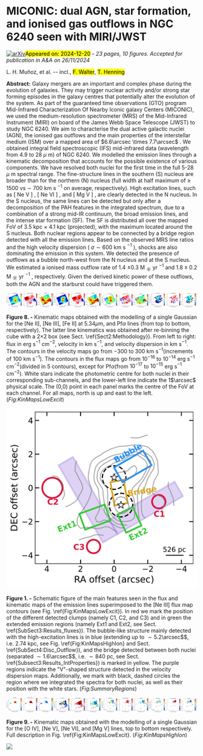 <div class="macros" style="visibility:hidden;">
$\newcommand{\ensuremath}{}$
$\newcommand{\xspace}{}$
$\newcommand{\object}[1]{\texttt{#1}}$
$\newcommand{\farcs}{{.}''}$
$\newcommand{\farcm}{{.}'}$
$\newcommand{\arcsec}{''}$
$\newcommand{\arcmin}{'}$
$\newcommand{\ion}[2]{#1#2}$
$\newcommand{\textsc}[1]{\textrm{#1}}$
$\newcommand{\hl}[1]{\textrm{#1}}$
$\newcommand{\footnote}[1]{}$</div>



<div id="title">

# MICONIC: dual AGN, star formation, and ionised gas outflows in NGC 6240 seen with MIRI/JWST

</div>
<div id="comments">

[![arXiv](https://img.shields.io/badge/arXiv-2412.14707-b31b1b.svg)](https://arxiv.org/abs/2412.14707)<mark>Appeared on: 2024-12-20</mark> -  _23 pages, 10 figures. Accepted for publication in A&A on 26/11/2024_

</div>
<div id="authors">

L. H. Muñoz, et al. -- incl., <mark>F. Walter</mark>, <mark>T. Henning</mark>

</div>
<div id="abstract">

**Abstract:** Galaxy mergers are an important and complex phase during the evolution of galaxies. They may trigger nuclear activity and/or strong star forming episodes in the galaxy centres that potentially alter the evolution of the system. As part of the guaranteed time observations (GTO) program Mid-Infrared Characterization Of Nearby Iconic galaxy Centers (MICONIC), we used the medium-resolution spectrometer (MRS) of the Mid-Infrared Instrument (MIRI) on board of the James Webb Space Telescope (JWST) to study NGC 6240. We aim to characterise the dual active galactic nuclei (AGN), the ionised gas outflows and the main properties of the interstellar medium (ISM) over a mapped area of $6.6\arcsec \times 7.7\arcsec$ . We obtained integral field spectroscopic (IFS) mid-infrared data (wavelength from 4.9 to 28 $\mu$ m) of NGC 6240. We modelled the emission lines through a kinematic decomposition that accounts for the possible existence of various components. We have resolved both nuclei for the first time in the full 5-28 $\mu$ m spectral range. The fine-structure lines in the southern (S) nucleus are broader than for the northern (N) nucleus (full width at half maximum of $\geq$ 1500 vs $\sim$ 700 km s $^{-1}$ on average, respectively). High excitation lines, such as [ Ne V ] , [ Ne VI ] , and [ Mg V ] , are clearly detected in the N nucleus. In the S nucleus, the same lines can be detected but only after a decomposition of the PAH features in the integrated spectrum, due to a combination of a strong mid-IR continuum, the broad emission lines, and the intense star formation (SF). The SF is distributed all over the mapped FoV of 3.5 kpc $\times$ 4.1 kpc (projected), with the maximum located around the S nucleus. Both nuclear regions appear to be connected by a bridge region detected with all the emission lines. Based on the observed MRS line ratios and the high velocity dispersion ( $\sigma \sim 600$ km s $^{-1}$ ), shocks are also dominating the emission in this system. We detected the presence of outflows as a bubble north-west from the N nucleus and at the S nucleus. We estimated a ionised mass outflow rate of 1.4 $\pm 0.3$ M $_{\sun}$ yr $^{-1}$ and $1.8\pm0.2$ M $_{\sun}$ yr $^{-1}$ , respectively. Given the derived kinetic power of these outflows, both the AGN and the starburst could have triggered them.

</div>

<div id="div_fig1">

<img src="tmp_2412.14707/./figures/v_sigma_neii_1comp.png" alt="Fig8.1" width="25%"/><img src="tmp_2412.14707/./figures/v_sigma_neiii_1comp.png" alt="Fig8.2" width="25%"/><img src="tmp_2412.14707/./figures/v_sigma_feii_1comp.png" alt="Fig8.3" width="25%"/><img src="tmp_2412.14707/./figures/v_sigma_h1_65_1comp.png" alt="Fig8.4" width="25%"/>

**Figure 8. -** Kinematic maps obtained with the modelling of a single Gaussian for the [Ne II], [Ne III], [Fe II] at 5.34$\mu$m, and Pf$\alpha$ lines (from top to bottom, respectively). The latter line kinematics was obtained after re-binning the cube with a 2$\times$2 box (see Sect. \ref{Sect2:Methodology}). From left to right: flux in erg s$^{-1}$ cm$^{-2}$, velocity in km s$^{-1}$, and velocity dispersion in km s$^{-1}$. The contours in the velocity maps go from $-$300 to 300 km s$^{-1}$(increments of 100 km s$^{-1}$). The contours in the flux maps go from 10$^{-16}$ to 10$^{-14}$ erg s$^{-1}$ cm$^{-2}$(divided in 5 contours), except for Pf$\alpha$(from $10^{-17}$ to $10^{-15}$ erg s$^{-1}$ cm$^{-2}$). White stars indicate the photometric centre for both nuclei in their corresponding sub-channels, and the lower-left line indicate the 1$\arcsec$ physical scale. The (0,0) point in each panel marks the centre of the FoV at each channel. For all maps, north is up and east to the left. (*Fig:KinMapsLowExcit*)

</div>
<div id="div_fig2">

<img src="tmp_2412.14707/./figures/regions_NGC6240_v2.png" alt="Fig1" width="100%"/>

**Figure 1. -** Schematic figure of the main features seen in the flux and kinematic maps of the emission lines superimposed to the [Ne III] flux map contours (see Fig. \ref{Fig:KinMapsLowExcit}). In red we mark the position of the different detected clumps (namely C1, C2, and C3) and in green the extended emission regions (namely Ext1 and Ext2, see Sect. \ref{SubSect3:Results_fluxes}). The bubble-like structure mainly detected with the high-excitation lines is in blue (extending up to $\sim5.2$\arcsec$$, i.e. 2.74 kpc, see Fig. \ref{Fig:KinMapsHighIon} and Sect. \ref{SubSect4:Disc_Outflow}), and the bridge detected between both nuclei (separated $\sim 1.6$\arcsec$$, i.e. $\sim 840$ pc, see Sect. \ref{Subsect3:Results_IntProperties}) is marked in yellow. The purple regions indicate the "V"-shaped structure detected in the velocity dispersion maps. Additionally, we mark with black, dashed circles the region where we integrated the spectra for both nuclei, as well as their position with the white stars. (*Fig:SummaryRegions*)

</div>
<div id="div_fig3">

<img src="tmp_2412.14707/./figures/v_sigma_oiv_1comp.png" alt="Fig9.1" width="25%"/><img src="tmp_2412.14707/./figures/v_sigma_nev_1comp_isolated.png" alt="Fig9.2" width="25%"/><img src="tmp_2412.14707/./figures/v_sigma_nevi_1comp.png" alt="Fig9.3" width="25%"/><img src="tmp_2412.14707/./figures/v_sigma_mgv_1comp.png" alt="Fig9.4" width="25%"/>

**Figure 9. -** Kinematic maps obtained with the modelling of a single Gaussian for the [O IV], [Ne V], [Ne VI], and [Mg V] lines, top to bottom respectively. Full description in Fig. \ref{Fig:KinMapsLowExcit}. (*Fig:KinMapsHighIon*)

</div><div id="qrcode"><img src=https://api.qrserver.com/v1/create-qr-code/?size=100x100&data="https://arxiv.org/abs/2412.14707"></div>
